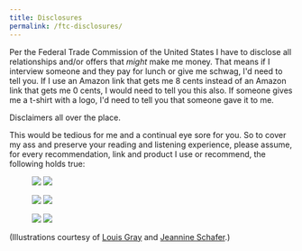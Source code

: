 ```yaml
---
title: Disclosures
permalink: /ftc-disclosures/
---
```


Per the Federal Trade Commission of the United States I have to disclose all relationships and/or offers that _might_ make me money. That means if I interview someone and they pay for lunch or give me schwag, I'd need to tell you. If I use an Amazon link that gets me 8 cents instead of an Amazon link that gets me 0 cents, I would need to tell you this also. If someone gives me a t-shirt with a logo, I'd need to tell you that someone gave it to me.

Disclaimers all over the place.

This would be tedious for me and a continual eye sore for you. So to cover my ass and preserve your reading and listening experience, please assume, for every recommendation, link and product I use or recommend, the following holds true:

<figure>
<img src="http://bradonomics.com/images/ftc-graphics/FTC_book.jpg">
<img src="http://bradonomics.com/images/ftc-graphics/FTC_food.jpg">
</figure>

<figure>
<img src="http://bradonomics.com/images/ftc-graphics/FTC_gadgets.jpg">
<img src="http://bradonomics.com/images/ftc-graphics/FTC_money.jpg">
</figure>

<figure>
<img src="http://bradonomics.com/images/ftc-graphics/FTC_schwag.jpg">
<img src="http://bradonomics.com/images/ftc-graphics/FTC_stocks.jpg">
</figure>

(Illustrations courtesy of <a href="http://blog.louisgray.com/2009/12/ftc-disclosures-made-simple-for.html">Louis Gray</a> and <a href="http://jeannineschafer.blogspot.com/">Jeannine Schafer</a>.)
